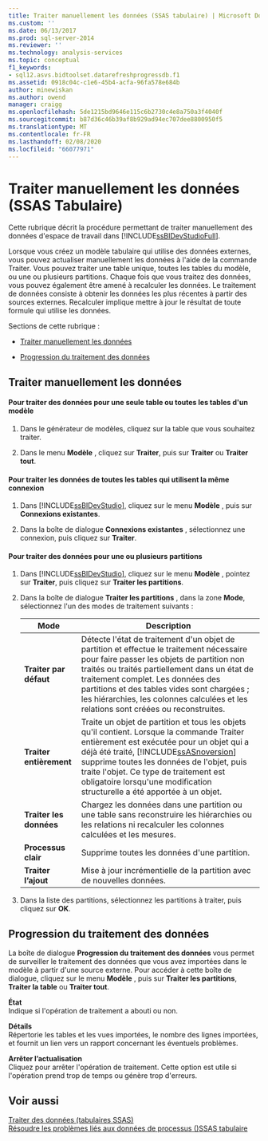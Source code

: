 ```yaml
---
title: Traiter manuellement les données (SSAS tabulaire) | Microsoft Docs
ms.custom: ''
ms.date: 06/13/2017
ms.prod: sql-server-2014
ms.reviewer: ''
ms.technology: analysis-services
ms.topic: conceptual
f1_keywords:
- sql12.asvs.bidtoolset.datarefreshprogressdb.f1
ms.assetid: 0918c04c-c1e6-45b4-acfa-96fa578e684b
author: minewiskan
ms.author: owend
manager: craigg
ms.openlocfilehash: 5de1215bd9646e115c6b2730c4e8a750a3f4040f
ms.sourcegitcommit: b87d36c46b39af8b929ad94ec707dee8800950f5
ms.translationtype: MT
ms.contentlocale: fr-FR
ms.lasthandoff: 02/08/2020
ms.locfileid: "66077971"
---
```

# <a name="manually-process-data-ssas-tabular"></a>Traiter manuellement les données (SSAS Tabulaire)
  Cette rubrique décrit la procédure permettant de traiter manuellement des données d'espace de travail dans [!INCLUDE[ssBIDevStudioFull](../includes/ssbidevstudiofull-md.md)].  
  
 Lorsque vous créez un modèle tabulaire qui utilise des données externes, vous pouvez actualiser manuellement les données à l'aide de la commande Traiter. Vous pouvez traiter une table unique, toutes les tables du modèle, ou une ou plusieurs partitions. Chaque fois que vous traitez des données, vous pouvez également être amené à recalculer les données.  Le traitement de données consiste à obtenir les données les plus récentes à partir des sources externes. Recalculer implique mettre à jour le résultat de toute formule qui utilise les données.  
  
 Sections de cette rubrique :  
  
-   [Traiter manuellement les données](#bkmk_mahually_process)  
  
-   [Progression du traitement des données](#bkmk_data_process_progress)  
  
##  <a name="bkmk_mahually_process"></a>Traiter manuellement les données  
  
#### <a name="to-process-data-for-a-single-table-or-all-tables-in-a-model"></a>Pour traiter des données pour une seule table ou toutes les tables d'un modèle  
  
1.  Dans le générateur de modèles, cliquez sur la table que vous souhaitez traiter.  
  
2.  Dans le menu **Modèle** , cliquez sur **Traiter**, puis sur **Traiter** ou **Traiter tout**.  
  
#### <a name="to-process-data-for-all-tables-using-the-same-connection"></a>Pour traiter les données de toutes les tables qui utilisent la même connexion  
  
1.  Dans [!INCLUDE[ssBIDevStudio](../includes/ssbidevstudio-md.md)], cliquez sur le menu **Modèle** , puis sur **Connexions existantes**.  
  
2.  Dans la boîte de dialogue **Connexions existantes** , sélectionnez une connexion, puis cliquez sur **Traiter**.  
  
#### <a name="to-process-data-for-one-or-more-partitions"></a>Pour traiter des données pour une ou plusieurs partitions  
  
1.  Dans [!INCLUDE[ssBIDevStudio](../includes/ssbidevstudio-md.md)], cliquez sur le menu **Modèle** , pointez sur **Traiter**, puis cliquez sur **Traiter les partitions**.  
  
2.  Dans la boîte de dialogue **Traiter les partitions** , dans la zone **Mode**, sélectionnez l'un des modes de traitement suivants :  
  
    |Mode|Description|  
    |----------|-----------------|  
    |**Traiter par défaut**|Détecte l'état de traitement d'un objet de partition et effectue le traitement nécessaire pour faire passer les objets de partition non traités ou traités partiellement dans un état de traitement complet. Les données des partitions et des tables vides sont chargées ; les hiérarchies, les colonnes calculées et les relations sont créées ou reconstruites.|  
    |**Traiter entièrement**|Traite un objet de partition et tous les objets qu'il contient. Lorsque la commande Traiter entièrement est exécutée pour un objet qui a déjà été traité, [!INCLUDE[ssASnoversion](../includes/ssasnoversion-md.md)] supprime toutes les données de l'objet, puis traite l'objet. Ce type de traitement est obligatoire lorsqu'une modification structurelle a été apportée à un objet.|  
    |**Traiter les données**|Chargez les données dans une partition ou une table sans reconstruire les hiérarchies ou les relations ni recalculer les colonnes calculées et les mesures.|  
    |**Processus clair**|Supprime toutes les données d'une partition.|  
    |**Traiter l’ajout**|Mise à jour incrémentielle de la partition avec de nouvelles données.|  
  
3.  Dans la liste des partitions, sélectionnez les partitions à traiter, puis cliquez sur **OK**.  
  
##  <a name="bkmk_data_process_progress"></a>Progression du traitement des données  
 La boîte de dialogue **Progression du traitement des données** vous permet de surveiller le traitement des données que vous avez importées dans le modèle à partir d'une source externe. Pour accéder à cette boîte de dialogue, cliquez sur le menu **Modèle** , puis sur **Traiter les partitions**, **Traiter la table** ou **Traiter tout**.  
  
 **État**  
 Indique si l'opération de traitement a abouti ou non.  
  
 **Détails**  
 Répertorie les tables et les vues importées, le nombre des lignes importées, et fournit un lien vers un rapport concernant les éventuels problèmes.  
  
 **Arrêter l’actualisation**  
 Cliquez pour arrêter l'opération de traitement. Cette option est utile si l'opération prend trop de temps ou génère trop d'erreurs.  
  
## <a name="see-also"></a>Voir aussi  
 [Traiter des données &#40;tabulaires SSAS&#41;](process-data-ssas-tabular.md)   
 [Résoudre les problèmes liés aux données de processus &#40;&#41;SSAS tabulaire](troubleshoot-process-data-ssas-tabular.md)  
  
  
